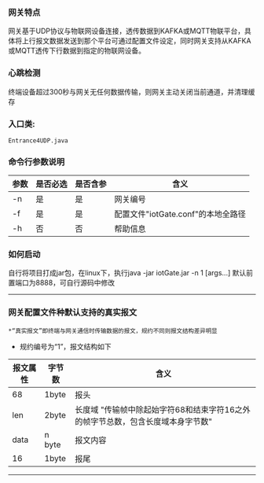 ### 网关特点
网关基于UDP协议与物联网设备连接，透传数据到KAFKA或MQTT物联平台，具体将上行报文数据发送到那个平台可通过配置文件设定，同时网关支持从KAFKA或MQTT透传下行数据到指定的物联网设备。

### 心跳检测
终端设备超过300秒与网关无任何数据传输，则网关主动关闭当前通道，并清理缓存
### 入口类:
	Entrance4UDP.java
### 命令行参数说明

|      参数      | 是否必选 |是否含参| 含义 |
|------------- |----------|----------|----------|
| 		-n	   |	是  | 是  | 网关编号  |
| 		-f	   |	是  | 是  | 配置文件"iotGate.conf"的本地全路径   |
| 		-h	   |	否  | 否  | 帮助信息   |

### 如何启动
自行将项目打成jar包，在linux下，执行java -jar iotGate.jar -n  1 [args...]  默认前置端口为8888，可自行源码中修改
***************************************************************************************************************************

### 网关配置文件种默认支持的真实报文
	*“真实报文”即终端与网关通信时传输数据的报文，规约不同则报文结构差异明显
- 规约编号为“1”，报文结构如下

| 报文属性      | 字节数| 含义 |
|------------- | ------------- | ----------|
|68			|		 1byte  |   报头|
|		len			|		  2byte  |   长度域 "传输帧中除起始字符68和结束字符16之外的帧字节总数，包含长度域本身字节数"|
|		data				|	  n byte |  报文内容 |
|		16            |        1byte  |   报尾|


***


